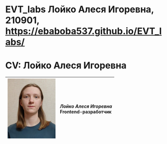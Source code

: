 # EVT_labs Лойко Алеся Игоревна, 210901, https://ebaboba537.github.io/EVT_labs/

# CV: Лойко Алеся Игоревна

| <img src="lab_10/foto.jpg" width="150"> | *Лойко Алеся Игоревна* <br>Frontend-разработчик |
|---|:----|



